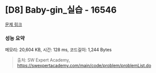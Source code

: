 # [D8] Baby-gin_실습 - 16546 

[문제 링크](https://swexpertacademy.com/main/code/problem/problemDetail.do?contestProbId=AYZS3UfKuQgDFARc) 

### 성능 요약

메모리: 20,604 KB, 시간: 128 ms, 코드길이: 1,244 Bytes



> 출처: SW Expert Academy, https://swexpertacademy.com/main/code/problem/problemList.do